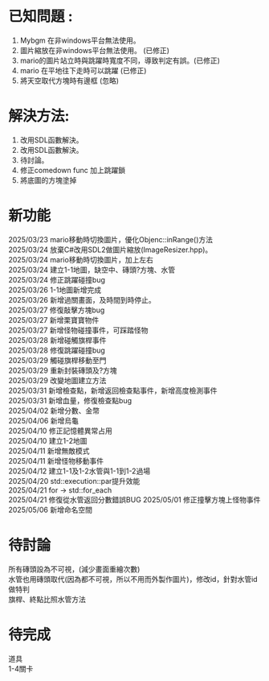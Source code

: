 #	已知問題 :

1. Mybgm 在非windows平台無法使用。
2. 圖片縮放在非windows平台無法使用。 (已修正)
3. mario的圖片站立時與跳躍時寬度不同，導致判定有誤。(已修正)
4. mario 在平地往下走時可以跳躍 (已修正)
5. 將天空取代方塊時有邊框 (忽略)

#	解決方法:

1. 改用SDL函數解決。
2. 改用SDL函數解決。
3. 待討論。
4. 修正comedown func 加上跳躍鎖
5. 將底圖的方塊塗掉

# 新功能

2025/03/23 mario移動時切換圖片，優化Objenc::inRange()方法  
2025/03/24 放棄C#改用SDL2做圖片縮放(ImageResizer.hpp)。  
2025/03/24 mario移動時切換圖片，加上左右  
2025/03/24 建立1-1地圖，缺空中、磚頭?方塊、水管  
2025/03/24 修正跳躍碰撞bug  
2025/03/26 1-1地圖新增完成  
2025/03/26 新增過關畫面，及時間到時停止。  
2025/03/27 修復敲擊方塊bug  
2025/03/27 新增栗寶寶物件  
2025/03/27 新增怪物碰撞事件，可踩踏怪物  
2025/03/28 新增碰觸旗桿事件  
2025/03/28 修復跳躍碰撞bug  
2025/03/29 觸碰旗桿移動至門  
2025/03/29 重新封裝磚頭及?方塊  
2025/03/29 改變地圖建立方法  
2025/03/31 新增檢查點，新增返回檢查點事件，新增高度檢測事件  
2025/03/31 新增血量，修復檢查點bug  
2025/04/02 新增分數、金幣  
2025/04/06 新增烏龜  
2025/04/10 修正記憶體異常占用  
2025/04/10 建立1-2地圖  
2025/04/11 新增無敵模式  
2025/04/11 新增怪物移動事件  
2025/04/12 建立1-1及1-2水管與1-1到1-2過場  
2025/04/20 std::execution::par提升效能  
2025/04/21 for -> std::for_each  
2025/04/21 修復從水管返回分數錯誤BUG
2025/05/01 修正撞擊方塊上怪物事件
2025/05/06 新增命名空間

# 待討論

所有磚頭設為不可視，(減少畫面重繪次數)  
水管也用磚頭取代(因為都不可視，所以不用而外製作圖片)，修改id，針對水管id做特判  
旗桿、終點比照水管方法  

# 待完成

道具  
1-4關卡  